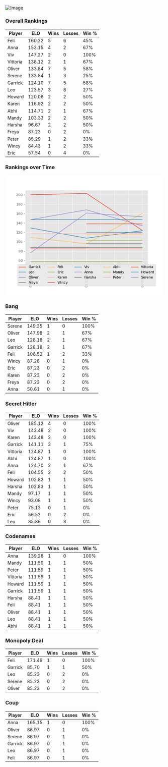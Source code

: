 
![Image](https://media.architecturaldigest.com/photos/618036966ba9675f212cc805/16:9/w_2560%2Cc_limit/SquidGame_Season1_Episode1_00_44_44_16.jpg)


### Overall Rankings

| Player | ELO | Wins | Losses | Win % |
| --- | --- | --- | --- | --- |
| Feli | 160.22 | 5 | 6 | 45% |
| Anna | 153.15 | 4 | 2 | 67% |
| Viv | 147.27 | 2 | 0 | 100% |
| Vittoria | 138.12 | 2 | 1 | 67% |
| Oliver | 133.84 | 7 | 5 | 58% |
| Serene | 133.84 | 1 | 3 | 25% |
| Garrick | 124.10 | 7 | 5 | 58% |
| Leo | 123.57 | 3 | 8 | 27% |
| Howard | 120.08 | 2 | 2 | 50% |
| Karen | 116.92 | 2 | 2 | 50% |
| Abhi | 114.71 | 2 | 1 | 67% |
| Mandy | 103.33 | 2 | 2 | 50% |
| Harsha | 96.67 | 2 | 2 | 50% |
| Freya | 87.23 | 0 | 2 | 0% |
| Peter | 85.29 | 1 | 2 | 33% |
| Wincy | 84.43 | 1 | 2 | 33% |
| Eric | 57.54 | 0 | 4 | 0% |


### Rankings over Time
![Image](rankings.png)



### Bang

| Player | ELO | Wins | Losses | Win % |
| --- | --- | --- | --- | --- |
| Serene | 149.35 | 1 | 0 | 100% |
| Oliver | 147.98 | 2 | 1 | 67% |
| Leo | 128.18 | 2 | 1 | 67% |
| Garrick | 128.18 | 2 | 1 | 67% |
| Feli | 106.52 | 1 | 2 | 33% |
| Wincy | 87.28 | 0 | 1 | 0% |
| Eric | 87.23 | 0 | 2 | 0% |
| Karen | 87.23 | 0 | 2 | 0% |
| Freya | 87.23 | 0 | 2 | 0% |
| Anna | 50.61 | 0 | 1 | 0% |


### Secret Hitler

| Player | ELO | Wins | Losses | Win % |
| --- | --- | --- | --- | --- |
| Oliver | 185.12 | 4 | 0 | 100% |
| Viv | 143.48 | 2 | 0 | 100% |
| Karen | 143.48 | 2 | 0 | 100% |
| Garrick | 141.11 | 3 | 1 | 75% |
| Vittoria | 124.87 | 1 | 0 | 100% |
| Abhi | 124.87 | 1 | 0 | 100% |
| Anna | 124.70 | 2 | 1 | 67% |
| Feli | 104.55 | 2 | 2 | 50% |
| Howard | 102.83 | 1 | 1 | 50% |
| Harsha | 102.83 | 1 | 1 | 50% |
| Mandy | 97.17 | 1 | 1 | 50% |
| Wincy | 93.08 | 1 | 1 | 50% |
| Peter | 75.13 | 0 | 1 | 0% |
| Eric | 56.52 | 0 | 2 | 0% |
| Leo | 35.86 | 0 | 3 | 0% |


### Codenames

| Player | ELO | Wins | Losses | Win % |
| --- | --- | --- | --- | --- |
| Anna | 139.28 | 1 | 0 | 100% |
| Mandy | 111.59 | 1 | 1 | 50% |
| Peter | 111.59 | 1 | 1 | 50% |
| Vittoria | 111.59 | 1 | 1 | 50% |
| Howard | 111.59 | 1 | 1 | 50% |
| Garrick | 111.59 | 1 | 1 | 50% |
| Harsha | 88.41 | 1 | 1 | 50% |
| Feli | 88.41 | 1 | 1 | 50% |
| Oliver | 88.41 | 1 | 1 | 50% |
| Leo | 88.41 | 1 | 1 | 50% |
| Abhi | 88.41 | 1 | 1 | 50% |


### Monopoly Deal

| Player | ELO | Wins | Losses | Win % |
| --- | --- | --- | --- | --- |
| Feli | 171.49 | 1 | 0 | 100% |
| Garrick | 85.70 | 1 | 1 | 50% |
| Leo | 85.23 | 0 | 2 | 0% |
| Serene | 85.23 | 0 | 2 | 0% |
| Oliver | 85.23 | 0 | 2 | 0% |


### Coup

| Player | ELO | Wins | Losses | Win % |
| --- | --- | --- | --- | --- |
| Anna | 165.15 | 1 | 0 | 100% |
| Oliver | 86.97 | 0 | 1 | 0% |
| Serene | 86.97 | 0 | 1 | 0% |
| Garrick | 86.97 | 0 | 1 | 0% |
| Leo | 86.97 | 0 | 1 | 0% |
| Feli | 86.97 | 0 | 1 | 0% |
